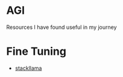 # AGI

Resources I have found useful in my journey


# Fine Tuning
* [stackllama](https://huggingface.co/blog/stackllama)
